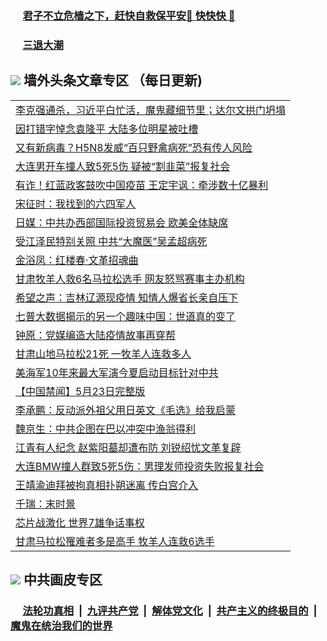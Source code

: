 
 ### &nbsp;&nbsp;&nbsp;&nbsp; [君子不立危樯之下，赶快自救保平安🍎 快快快 📩](https://github.com/pwgy/td/blob/master/README.md)

 ### &nbsp;&nbsp;&nbsp;&nbsp; [三退大潮](https://ww3.xkide.work/?key=zuuelqyfglsfjmgm&pin=65881581&ag=ogQuit&from=pw2) 

## <img src="https://img.icons8.com/cute-clipart/2x/circled-right.png"> 墙外头条文章专区 （每日更新)

<Table>
<tr><td colspan="2" align="left"><a href="https://www.cheuw.work/?name=c1426955&key=xjlmmnuoyljaexbs&from=pw2">李克强通杀，习近平白忙活，魔鬼藏细节里；达尔文拱门坍塌</a></td></tr>
<tr><td colspan="2" align="left"><a href="https://www.cheuw.work/?name=c1426987&key=xjlmmnuoyljaexbs&from=pw2">因打错字悼念袁隆平 大陆多位明星被吐槽</a></td></tr>
<tr><td colspan="2" align="left"><a href="https://www.cheuw.work/?name=c1426995&key=xjlmmnuoyljaexbs&from=pw2">又有新病毒？H5N8发威“百只野禽病死”恐有传人风险</a></td></tr>
<tr><td colspan="2" align="left"><a href="https://www.cheuw.work/?name=c1426894&key=xjlmmnuoyljaexbs&from=pw2">大连男开车撞人致5死5伤 疑被“割韭菜”报复社会</a></td></tr>
<tr><td colspan="2" align="left"><a href="https://www.cheuw.work/?name=c1426996&key=xjlmmnuoyljaexbs&from=pw2">有诈！红蓝政客鼓吹中国疫苗 王定宇讽：牵涉数十亿暴利</a></td></tr>
<tr><td colspan="2" align="left"><a href="https://www.cheuw.work/?name=c1426970&key=xjlmmnuoyljaexbs&from=pw2">宋征时：我找到的六四军人</a></td></tr>
<tr><td colspan="2" align="left"><a href="https://www.cheuw.work/?name=c1427015&key=xjlmmnuoyljaexbs&from=pw2">日媒：中共办西部国际投资贸易会 欧美全体缺席</a></td></tr>
<tr><td colspan="2" align="left"><a href="https://www.cheuw.work/?name=c1426983&key=xjlmmnuoyljaexbs&from=pw2">受江泽民特别关照 中共“大魔医”吴孟超病死</a></td></tr>
<tr><td colspan="2" align="left"><a href="https://www.cheuw.work/?name=c1426990&key=xjlmmnuoyljaexbs&from=pw2">金浴凤：红楼春·文革招魂曲</a></td></tr>
<tr><td colspan="2" align="left"><a href="https://www.cheuw.work/?name=c1426976&key=xjlmmnuoyljaexbs&from=pw2">甘肃牧羊人救6名马拉松选手 网友怒骂赛事主办机构</a></td></tr>
<tr><td colspan="2" align="left"><a href="https://www.cheuw.work/?name=c1426974&key=xjlmmnuoyljaexbs&from=pw2">希望之声：吉林辽源现疫情 知情人爆省长亲自压下</a></td></tr>
<tr><td colspan="2" align="left"><a href="https://www.cheuw.work/?name=c1427022&key=xjlmmnuoyljaexbs&from=pw2">七普大数据揭示的另一个趣味中国：世道真的变了</a></td></tr>
<tr><td colspan="2" align="left"><a href="https://www.cheuw.work/?name=c1426949&key=xjlmmnuoyljaexbs&from=pw2">钟原：党媒编造大陆疫情故事再穿帮</a></td></tr>
<tr><td colspan="2" align="left"><a href="https://www.cheuw.work/?name=c1427020&key=xjlmmnuoyljaexbs&from=pw2">甘肃山地马拉松21死 一牧羊人连救多人</a></td></tr>
<tr><td colspan="2" align="left"><a href="https://www.cheuw.work/?name=c1426997&key=xjlmmnuoyljaexbs&from=pw2">美海军10年来最大军演今夏启动目标针对中共</a></td></tr>
<tr><td colspan="2" align="left"><a href="https://www.cheuw.work/?name=c1426895&key=xjlmmnuoyljaexbs&from=pw2">【中国禁闻】5月23日完整版</a></td></tr>
<tr><td colspan="2" align="left"><a href="https://www.cheuw.work/?name=c1427023&key=xjlmmnuoyljaexbs&from=pw2">李承鹏：反动派外祖父用日英文《毛选》给我启蒙</a></td></tr>
<tr><td colspan="2" align="left"><a href="https://www.cheuw.work/?name=c1426988&key=xjlmmnuoyljaexbs&from=pw2">魏京生：中共企图在巴以冲突中渔翁得利</a></td></tr>
<tr><td colspan="2" align="left"><a href="https://www.cheuw.work/?name=c1426975&key=xjlmmnuoyljaexbs&from=pw2">江青有人纪念 赵紫阳墓却遭布防 刘锐绍忧文革复辟</a></td></tr>
<tr><td colspan="2" align="left"><a href="https://www.cheuw.work/?name=c1426952&key=xjlmmnuoyljaexbs&from=pw2">大连BMW撞人群致5死5伤：男理发师投资失败报复社会</a></td></tr>
<tr><td colspan="2" align="left"><a href="https://www.cheuw.work/?name=c1426969&key=xjlmmnuoyljaexbs&from=pw2">王靖渝迪拜被拘真相扑朔迷离 传白宫介入</a></td></tr>
<tr><td colspan="2" align="left"><a href="https://www.cheuw.work/?name=c1426989&key=xjlmmnuoyljaexbs&from=pw2">千瑞：末时景</a></td></tr>
<tr><td colspan="2" align="left"><a href="https://www.cheuw.work/?name=c1426956&key=xjlmmnuoyljaexbs&from=pw2">芯片战激化 世界7雄争话事权</a></td></tr>
<tr><td colspan="2" align="left"><a href="https://www.cheuw.work/?name=c1426968&key=xjlmmnuoyljaexbs&from=pw2">甘肃马拉松罹难者多是高手 牧羊人连救6选手</a></td></tr>
 </Table>

 ## <img src="https://img.icons8.com/cute-clipart/2x/circled-right.png"> 中共画皮专区
 ### &nbsp;&nbsp;&nbsp;&nbsp; [法轮功真相](https://github.com/begood0513/basic/blob/master/README.md) &nbsp;|&nbsp; [九评共产党](https://github.com/begood0513/9ping.md/blob/master/README.md) &nbsp;|&nbsp; [解体党文化](https://github.com/begood0513/jtdwh.md/blob/master/README.md)   &nbsp;|&nbsp; [共产主义的终极目的](https://github.com/begood0513/gczydzjmd.md/blob/master/README.md) &nbsp;|&nbsp; [魔鬼在统治我们的世界](https://github.com/begood0513/gczydzjmd.md/blob/master/README.md) 
